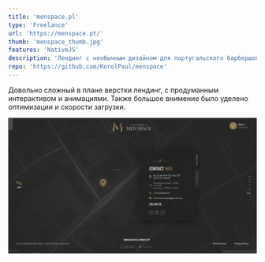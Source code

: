 ```yaml
---
title: 'menspace.pl'
type: 'Freelance'
url: 'https://menspace.pt/'
thumb: 'menspace_thumb.jpg'
features: 'NativeJS'
description: 'Лендинг с необычным дизайном для португальского барбершопа'
repo: 'https://github.com/KorolPaul/menspace'
---
```


Довольно сложный в плане верстки лендинг, с продуманным интерактивом и анимациями. Также большое внимение было уделено оптимизации и скорости загрузки.

![shp](/src/img/projects/menspace_page.jpg)

